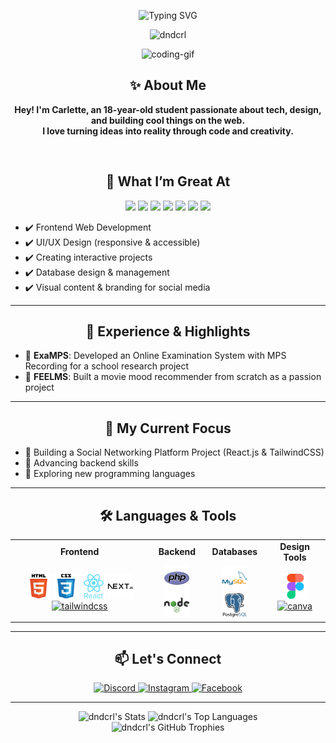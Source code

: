 <!-- Banner / Hero Section -->
<p align="center">
  <img src="https://readme-typing-svg.demolab.com?font=Fira+Code&size=28&pause=1000&color=125ac7&center=true&vCenter=true&width=650&lines=Hi+there%2C+I'm+Carlette+%F0%9F%91%8B;Web+Developer+%7C+Designer+%7C+Student;Turning+ideas+into+reality+with+code!" alt="Typing SVG" />
</p>

<p align="center">
  <img src="https://komarev.com/ghpvc/?username=dndcrl&label=Profile%20views&color=0b2f6b&style=flat" alt="dndcrl" />
</p>

<p align="center">
  <img src="https://media.giphy.com/media/26tn33aiTi1jkl6H6/giphy.gif" width="200" alt="coding-gif"/>
</p>

<h2 align="center">✨ About Me</h2>

<p align="center">
  <b>Hey! I'm Carlette, an 18-year-old student passionate about tech, design, and building cool things on the web.<br>
  I love turning ideas into reality through code and creativity.</b>
</p>

<br>

<!-- Skills Section -->
<h2 align="center">🧩 What I’m Great At</h2>

<p align="center">
  <img src="https://img.shields.io/badge/Frontend-blue?style=for-the-badge" />
  <img src="https://img.shields.io/badge/UI%2FUX-%23FF69B4?style=for-the-badge" />
  <img src="https://img.shields.io/badge/Responsive-%2300C7B7?style=for-the-badge" />
  <img src="https://img.shields.io/badge/Interactive-%23FFD700?style=for-the-badge" />
  <img src="https://img.shields.io/badge/Styling-38B2AC?style=for-the-badge" />
  <img src="https://img.shields.io/badge/Database-%234479A1?style=for-the-badge" />
  <img src="https://img.shields.io/badge/Backend-%23777BB4?style=for-the-badge" />
</p>

<ul>
  <li>✔️ Frontend Web Development</li>
  <li>✔️ UI/UX Design (responsive & accessible)</li>
  <li>✔️ Creating interactive projects</li>
  <li>✔️ Database design & management</li>
  <li>✔️ Visual content & branding for social media</li>
</ul>

<hr>

<!-- Experience Section -->
<h2 align="center">💼 Experience & Highlights</h2>

<ul>
  <li>📃 <b>ExaMPS</b>: Developed an Online Examination System with MPS Recording for a school research project</li>
  <li>🎥 <b>FEELMS</b>: Built a movie mood recommender from scratch as a passion project</li>
</ul>

<hr>

<!-- Current Focus Section -->
<h2 align="center">🔬 My Current Focus</h2>

<ul>
  <li>💙 Building a Social Networking Platform Project (React.js & TailwindCSS)</li>
  <li>💙 Advancing backend skills</li>
  <li>💙 Exploring new programming languages</li>
</ul>

<hr>

<!-- Languages and Tools Section -->
<h2 align="center">🛠️ Languages & Tools</h2>

<table align="center">
  <tr>
    <td align="center"><b>Frontend</b></td>
    <td align="center"><b>Backend</b></td>
    <td align="center"><b>Databases</b></td>
    <td align="center"><b>Design Tools</b></td>
  </tr>
  <tr>
    <td align="center">
      <a href="https://www.w3.org/html/" target="_blank"><img src="https://raw.githubusercontent.com/devicons/devicon/master/icons/html5/html5-original-wordmark.svg" alt="html5" width="40" height="40"/></a>
      <a href="https://www.w3schools.com/css/" target="_blank"><img src="https://raw.githubusercontent.com/devicons/devicon/master/icons/css3/css3-original-wordmark.svg" alt="css3" width="40" height="40"/></a>
      <a href="https://reactjs.org/" target="_blank"><img src="https://raw.githubusercontent.com/devicons/devicon/master/icons/react/react-original-wordmark.svg" alt="react" width="40" height="40"/></a>
      <a href="https://nextjs.org/" target="_blank"><img src="https://raw.githubusercontent.com/devicons/devicon/master/icons/nextjs/nextjs-original-wordmark.svg" alt="nextjs" width="40" height="40"/></a>
      <a href="https://tailwindcss.com/" target="_blank"><img src="https://www.vectorlogo.zone/logos/tailwindcss/tailwindcss-icon.svg" width="40" height="40" alt="tailwindcss"/></a>
    </td>
    <td align="center">
      <a href="https://www.php.net" target="_blank"><img src="https://raw.githubusercontent.com/devicons/devicon/master/icons/php/php-original.svg" alt="php" width="40" height="40"/></a>
      <a href="https://nodejs.org/" target="_blank"><img src="https://raw.githubusercontent.com/devicons/devicon/master/icons/nodejs/nodejs-original-wordmark.svg" alt="nodejs" width="40" height="40"/></a>
    </td>
    <td align="center">
      <a href="https://www.mysql.com/" target="_blank"><img src="https://raw.githubusercontent.com/devicons/devicon/master/icons/mysql/mysql-original-wordmark.svg" alt="mysql" width="40" height="40"/></a>
      <a href="https://www.postgresql.org/" target="_blank"><img src="https://raw.githubusercontent.com/devicons/devicon/master/icons/postgresql/postgresql-original-wordmark.svg" alt="postgresql" width="40" height="40"/></a>
    </td>
    <td align="center">
      <a href="https://www.figma.com/" target="_blank"><img src="https://raw.githubusercontent.com/devicons/devicon/master/icons/figma/figma-original.svg" width="40" height="40" alt="figma"/></a>
      <a href="https://www.canva.com/" target="_blank"><img src="https://img.icons8.com/color/48/000000/canva.png" width="40" height="40" alt="canva"/></a>
    </td>
  </tr>
</table>

<hr>

<!-- Socials Section -->
<h2 align="center">📫 Let's Connect</h2>
<p align="center">
  <a href="https://discord.com/users/0xerces" target="_blank">
    <img src="https://img.icons8.com/color/48/000000/discord-logo.png" alt="Discord" width="40" height="40"/>
  </a>
  <a href="https://instagram.com/dndcrl" target="_blank">
    <img src="https://img.icons8.com/fluency/48/000000/instagram-new.png" alt="Instagram" width="40" height="40"/>
  </a>
  <a href="https://facebook.com/motherkeyn" target="_blank">
    <img src="https://img.icons8.com/fluency/48/000000/facebook-new.png" alt="Facebook" width="40" height="40"/>
  </a>
</p>

<hr>



<!-- GitHub Stats Section -->
<p align="center">
  <img src="https://github-readme-stats.vercel.app/api?username=dndcrl&theme=blueberry&show_icons=true&hide_border=true&count_private=false" alt="dndcrl's Stats" height="180"/>
  <img src="https://github-readme-stats.vercel.app/api/top-langs/?username=dndcrl&theme=blueberry&show_icons=true&hide_border=true&layout=compact" alt="dndcrl's Top Languages" height="180"/>
  <br/>
  <img src="https://github-profile-trophy.vercel.app/?username=dndcrl&theme=onestar&no-frame=true&row=1&column=6" alt="dndcrl's GitHub Trophies" height="120"/>
</p>
